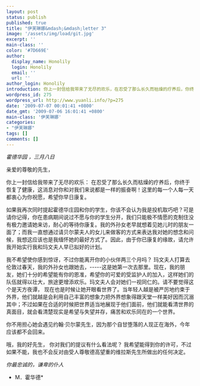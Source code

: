 ```yaml
---
layout: post
status: publish
published: true
title: "伊芙琳娜&mdash;&mdash;letter 3"
image: '/assets/img/load/git.jpg'
excerpt: ''
main-class: ''
color: '#7D669E'
author:
  display_name: Honolily
  login: Honolily
  email: ''
  url: ''
author_login: Honolily
introduction: 你上一封信给我带来了无尽的欢乐，在忍受了那么长久而枯燥的疗养后，你终于恢复了健康，这消息对你和对我们来说都是一样的振奋啊！
wordpress_id: 275
wordpress_url: http://www.yuanli.info/?p=275
date: '2009-07-07 00:01:41 +0800'
date_gmt: '2009-07-06 16:01:41 +0800'
main-class: '伊芙琳娜'
categories:
- "伊芙琳娜"
tags: []
comments: []
---
```

*霍德华园 ，三月八日*

亲爱的尊敬的先生，

你上一封信给我带来了无尽的欢乐： 在忍受了那么长久而枯燥的疗养后，你终于恢复了健康，这消息对你和对我们来说都是一样的振奋啊！这里的每一个人每一天都衷心为你祝愿，希望你早日康复。

如果我再次同时提起霍德华庄园和你的学生，你该不会认为我是投机取巧吧？可是请你记得，你在患病期间说过不愿与你的学生分开，我们只能极不情愿的克制住没有极力邀请她来访，耐心的等待你康复。我的外孙女老早就想着见她儿时的朋友一面了；而我一直想通过请贝尔蒙夫人的女儿来做客的方式来表达我对她的想念和问候，我想这应该也是我缅怀她的最好方式了。因此，由于你已康复的缘故，请允许我开始实行我和玛文夫人早已拟好的计划。

我不希望使你感到惊讶，不过你能离开你的小伙伴两三个月吗？ 玛文夫人打算去伦敦过春天，我的外孙女也跟她去，-----这是她第一次去那里。现在，我的朋友，她们十分的希望能有你的恩准，希望你的可爱的受监护人的加入，这样她们的队伍就得以壮大，旅途更增添欢乐。玛文夫人会对她们一视同仁的。请不要觉得这个是天方夜谭， 现在也是时候让她开眼看世界了。当年轻人越是被严厉地约束于外界，他们就越是会利用自己丰富的想象力把外界想象得跟天堂一样美好因而沉溺其中；不过如果在合适的时候把世界适当地展现于他们面前，他们就能看清世界的真面目，就会看清楚现实是希望与失望并存，痛苦和欢乐同在的一个世界。

你不用担心她会遇见约翰&middot;贝尔蒙先生，因为那个自甘堕落的人现正在海外，今年应该都不会回来。

哦，我的好先生， 你对我们的提议有什么看法呢？ 我希望能得到你的许可，不过如果不能，我也不会反对由受人尊敬德高望重的维拉斯先生所做出的任何决定。

*你最忠诚的，谦卑的仆人*

* M．霍华德*

